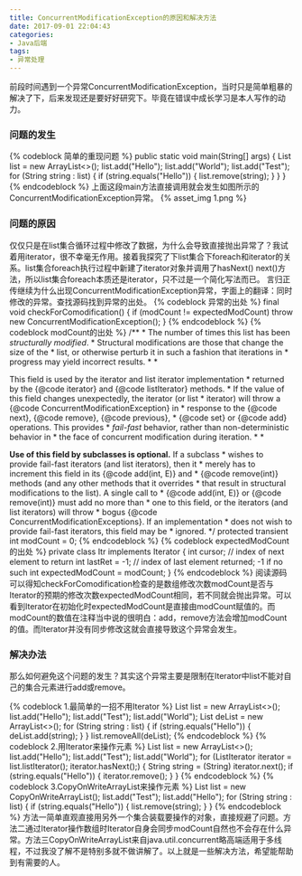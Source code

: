 ```yaml
---
title: ConcurrentModificationException的原因和解决方法
date: 2017-09-01 22:04:43
categories:
- Java后端
tags:
- 异常处理
---
```

前段时间遇到一个异常ConcurrentModificationException，当时只是简单粗暴的解决了下，后来发现还是要好好研究下。毕竟在错误中成长学习是本人写作的动力。
<!-- more -->
### 问题的发生
{% codeblock 简单的重现问题 %}
    public static void main(String[] args) {
        List<String> list = new ArrayList<>();
        list.add("Hello");
        list.add("World");
        list.add("Test");
        for (String string : list) {
            if (string.equals("Hello")) {
                list.remove(string);
            }
        }
    }
{% endcodeblock %}
上面这段main方法直接调用就会发生如图所示的ConcurrentModificationException异常。
{% asset_img 1.png %}
### 问题的原因
仅仅只是在list集合循环过程中修改了数据，为什么会导致直接抛出异常了？我试着用iterator，很不幸毫无作用。接着我探究了下list集合下foreach和iterator的关系。list集合foreach执行过程中新建了iterator对象并调用了hasNext() next()方法，所以list集合foreach本质还是iterator，只不过是一个简化写法而已。
言归正传继续为什么出现ConcurrentModificationException异常，字面上的翻译：同时修改的异常。查找源码找到异常的出处。
{% codeblock 异常的出处 %}
    final void checkForComodification() {
        if (modCount != expectedModCount)
            throw new ConcurrentModificationException();
    }
{% endcodeblock %}
{% codeblock modCount的出处 %}
    /**
     * The number of times this list has been <i>structurally modified</i>.
     * Structural modifications are those that change the size of the
     * list, or otherwise perturb it in such a fashion that iterations in
     * progress may yield incorrect results.
     *
     * <p>This field is used by the iterator and list iterator implementation
     * returned by the {@code iterator} and {@code listIterator} methods.
     * If the value of this field changes unexpectedly, the iterator (or list
     * iterator) will throw a {@code ConcurrentModificationException} in
     * response to the {@code next}, {@code remove}, {@code previous},
     * {@code set} or {@code add} operations.  This provides
     * <i>fail-fast</i> behavior, rather than non-deterministic behavior in
     * the face of concurrent modification during iteration.
     *
     * <p><b>Use of this field by subclasses is optional.</b> If a subclass
     * wishes to provide fail-fast iterators (and list iterators), then it
     * merely has to increment this field in its {@code add(int, E)} and
     * {@code remove(int)} methods (and any other methods that it overrides
     * that result in structural modifications to the list).  A single call to
     * {@code add(int, E)} or {@code remove(int)} must add no more than
     * one to this field, or the iterators (and list iterators) will throw
     * bogus {@code ConcurrentModificationExceptions}.  If an implementation
     * does not wish to provide fail-fast iterators, this field may be
     * ignored.
     */
    protected transient int modCount = 0;
{% endcodeblock %}
{% codeblock expectedModCount的出处 %}
  private class Itr implements Iterator<E> {
        int cursor;       // index of next element to return
        int lastRet = -1; // index of last element returned; -1 if no such
        int expectedModCount = modCount;
  }
{% endcodeblock %}
阅读源码可以得知checkForComodification检查的是数组修改次数modCount是否与Iterator的预期的修改次数expectedModCount相同，若不同就会抛出异常。可以看到Iterator在初始化时expectedModCount是直接由modCount赋值的。而modCount的数值在注释当中说的很明白：add，remove方法会增加modCount的值。而Iterator并没有同步修改这就会直接导致这个异常会发生。
### 解决办法
那么如何避免这个问题的发生？其实这个异常主要是限制在Iterator中list不能对自己的集合元素进行add或remove。

{% codeblock 1.最简单的一招不用Iterator %}
    List<String> list = new ArrayList<>();
    list.add("Hello");
    list.add("Test");
    list.add("World");
    List<String> deList = new ArrayList<>();
    for (String string : list) {
        if (string.equals("Hello")) {
            deList.add(string);
        }
    }
    list.removeAll(deList);
{% endcodeblock %}
{% codeblock 2.用Iterator来操作元素 %}
    List<String> list = new ArrayList<>();
    list.add("Hello");
    list.add("Test");
    list.add("World");
    for (ListIterator<String> iterator = list.listIterator(); iterator.hasNext();) {
        String string = (String) iterator.next();
        if (string.equals("Hello")) {
            iterator.remove();
        }
    }
{% endcodeblock %}
{% codeblock 3.CopyOnWriteArrayList来操作元素 %}
    List<String> list = new CopyOnWriteArrayList<String>();
    list.add("Test");
    list.add("Hello");
    for (String string : list) {
        if (string.equals("Hello")) {
            list.remove(string);
        }
    }
{% endcodeblock %}
方法一简单直观直接用另外一个集合装载要操作的对象，直接规避了问题。方法二通过Iterator操作数组时Iterator自身会同步modCount自然也不会存在什么异常。方法三CopyOnWriteArrayList来自java.util.concurrent略高端适用于多线程，不过我没了解不是特别多就不做讲解了。以上就是一些解决方法，希望能帮助到有需要的人。